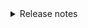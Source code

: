 
<details markdown="1">
<summary markdown="1">
Release notes
</summary>

# Release Notes

You are required to prepare a set of release notes as a team.

You may prepare these in one of two ways:
* As a Google Drive document in your Drive folder called `Release Notes` (in the same folder where your retros go), OR
* In Markdown format in a file `/docs/release_notes.md` in a new branch of your repo called `release_notes`. If you choose this route, make a Pull Request for this change (the normal PR deadline doesn't apply to this PR).

The choice is up to you: each method has its pros and cons; do whatever seems easiest to you.

## What goes in the release notes

The release notes should summarize:
* For the actual *users* of the application, a summary of what changes they notice from the way the app was at the start of the course to now.
* In a separate, shorter section: for the *developers* of the application, a summary of any additional changes devs may need to be aware of.
* It does not have to be every single last detail of every change; it should focus on the big picture of things users/developers would need or want to know. 
* Before and after screenshots can be helpful.

For more information, see this section of the lecture notes from M23:
* <https://ucsb-cs156.github.io/m23/lectures/week07b/#brief-discussion-of-release-notes>

## How to submit

Work colletively on this as a team.   When finished, submit a link to either your Google Drive doc, or to your PR on Canvas under the assignment `ReleaseNotes`

For the due date, refer to the Release Notes assignment on Canvas.

</details>
